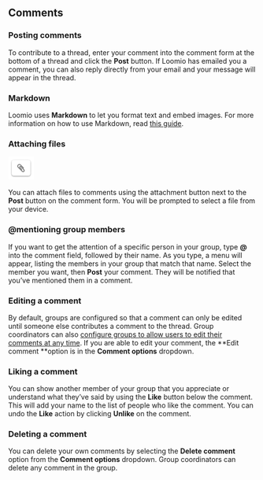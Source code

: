 ## Comments

### Posting comments

To contribute to a thread, enter your comment into the comment form at the bottom of a thread and click the **Post** button. If Loomio has emailed you a comment, you can also reply directly from your email and your message will appear in the thread.

### Markdown

Loomio uses **Markdown** to let you format text and embed images. For more information on how to use Markdown, read [this guide](https://www.loomio.org/markdown).

### Attaching files

<img class="screenshot" alt="Attachment icon" src="attachment icon.png" />

You can attach files to comments using the attachment button next to the **Post** button on the comment form. You will be prompted to select a file from your device.

### @mentioning group members

If you want to get the attention of a specific person in your group, type **@** into the comment field, followed by their name. As you type, a menu will appear, listing the members in your group that match that name. Select the member you want, then **Post** your comment. They will be notified that you’ve mentioned them in a comment.

### Editing a comment

By default, groups are configured so that a comment can only be edited until someone else contributes a comment to the thread. Group coordinators can also [configure groups to allow users to edit their comments at any time](https://www.loomio.org/help#group-permissions). If you are able to edit your comment, the **Edit comment **option is in the **Comment options** dropdown.

 

### Liking a comment

You can show another member of your group that you appreciate or understand what they’ve said by using the **Like** button below the comment. This will add your name to the list of people who like the comment. You can undo the **Like** action by clicking **Unlike** on the comment.

### Deleting a comment

You can delete your own comments by selecting the **Delete comment** option from the **Comment options** dropdown. Group coordinators can delete any comment in the group.
